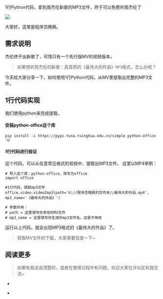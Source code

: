 1行Python代码，拿到周杰伦新歌的MP3文件，终于可以免费听周杰伦了

![](https://www.python-office.com/api/img-cdn/python-office/jayzhou/cover.jpg)

大家好，这里是程序员晚枫。


## 需求说明
杰伦终于出新歌了，可惜只有一个先行版MV的视频版本。

> 如果想听周杰伦的新歌：高音质的《最伟大的作品》``MP3``格式，怎么办呢？

今天给大家分享一下，如何使用1行Python代码，从MV里提取出完整的MP3文件。


## 1行代码实现

我们使用python来完成提取。
#### 安装python-office这个库

```
pip install -i https://pypi.tuna.tsinghua.edu.cn/simple python-office -U
```


#### 1行代码进行验证

这个代码，可以从任意常见格式的视频中，提取出MP3文件。
这里以MP4举例：

```
# 导入这个库：python-office，简写为office
import office

#1行代码，提取mp3文件
office.video.video2mp3(path='d://程序员晚枫的文件夹//最伟大的作品.mp4', mp3_name='《最伟大的作品》')

# 参数作用：
# path = 这里填写你本地的MV文件
# mp3_name = 这里填写你生成的mp3文件名，这里不用改
```
运行以上代码，就会出现MP3格式的《最伟大的作品》了。


> 获取MV文件的下载，大家需要百度一下~



## 阅读更多

> 如果有我没说清楚的，或者在使用过程中有问题，欢迎大家在评论区和我交流~

- []()

- []()



